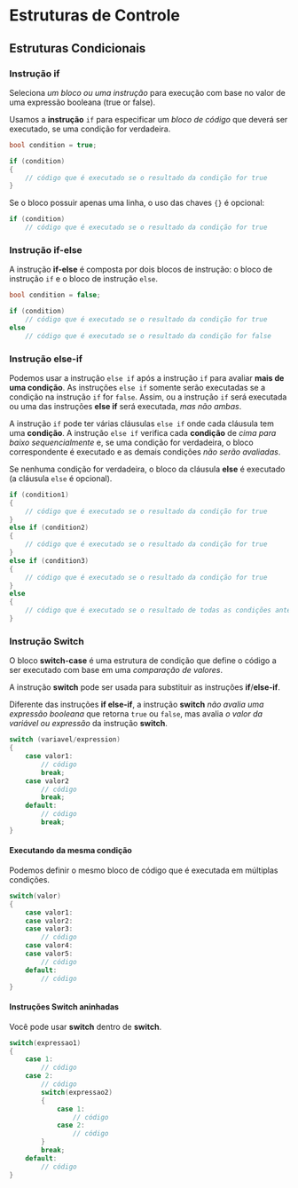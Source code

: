 # Estruturas de Controle

## Estruturas Condicionais

### Instrução if

Seleciona *um bloco ou uma instrução* para execução com base no valor de uma expressão booleana (true or false).

Usamos a **instrução** `if` para especificar um *bloco de código* que deverá ser executado, se uma condição for verdadeira.

```csharp
bool condition = true;

if (condition)
{
    // código que é executado se o resultado da condição for true
}
```

Se o bloco possuir apenas uma linha, o uso das chaves `{}` é opcional:

```csharp
if (condition)
    // código que é executado se o resultado da condição for true
```

### Instrução if-else

A instrução **if-else** é composta por dois blocos de instrução: o bloco de instrução `if` e o bloco de instrução `else`.

```csharp
bool condition = false;

if (condition)
    // código que é executado se o resultado da condição for true
else
    // código que é executado se o resultado da condição for false
```

### Instrução else-if

Podemos usar a instrução `else if` após a instrução `if` para avaliar **mais de uma condição**. As instruções `else if` somente serão executadas se a condição na instrução `if` for `false`. Assim, ou a instrução `if` será executada ou uma das instruções **else if** será executada, *mas não ambas*.

A instrução `if` pode ter várias cláusulas `else if` onde cada cláusula tem uma **condição**. A instrução `else if` verifica cada **condição** de *cima para baixo sequencialmente* e, se uma condição for verdadeira, o bloco correspondente é executado e as demais condições *não serão avaliadas*.

Se nenhuma condição for verdadeira, o bloco da cláusula **else** é executado (a cláusula `else` é opcional).

```csharp
if (condition1)
{
    // código que é executado se o resultado da condição for true
}
else if (condition2)
{
    // código que é executado se o resultado da condição for true
}
else if (condition3)
{
    // código que é executado se o resultado da condição for true
}
else
{
    // código que é executado se o resultado de todas as condições anteriores for false
}
```

### Instrução Switch

O bloco **switch-case** é uma estrutura de condição que define o código a ser executado com base em uma *comparação de valores*.

A instrução **switch** pode ser usada para substituir as instruções **if**/**else-if**.

Diferente das instruções **if else-if**, a instrução **switch** *não avalia uma expressão booleana* que retorna `true` ou `false`, mas avalia *o valor da variável ou expressão* da instrução **switch**.

```csharp
switch (variavel/expression)
{
    case valor1:
        // código
        break;
    case valor2
        // código
        break;
    default:
        // código
        break;
}
```

#### Executando da mesma condição

Podemos definir o mesmo bloco de código que é executada em múltiplas condições.

```csharp
switch(valor)
{
    case valor1:
    case valor2:
    case valor3: 
        // código
    case valor4:
    case valor5:
        // código
    default:
        // código
}
```

#### Instruções Switch aninhadas

Você pode usar **switch** dentro de **switch**.

```csharp
switch(expressao1)
{
    case 1:
        // código
    case 2:
        // código
        switch(expressao2)
        {
            case 1:
                // código
            case 2:
                // código
        }
        break;
    default:
        // código
}
```
